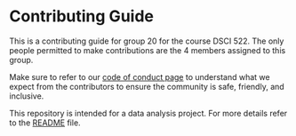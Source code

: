 # Contributing Guide

This is a contributing guide for group 20 for the course DSCI 522. The only people permitted to make contributions are the 4 members assigned to this group. 

Make sure to refer to our [code of conduct page](./CODE_OF_CONDUCT.md) to understand what we expect from the contributors to ensure the community is safe, friendly, and inclusive.

This repository is intended for a data analysis project. For more details refer to the [README](README.md) file.
